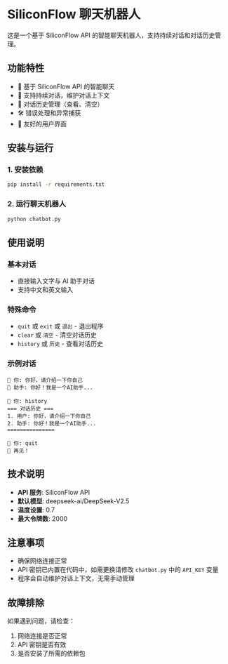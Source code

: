 # SiliconFlow 聊天机器人

这是一个基于 SiliconFlow API 的智能聊天机器人，支持持续对话和对话历史管理。

## 功能特性

- 🤖 基于 SiliconFlow API 的智能聊天
- 💬 支持持续对话，维护对话上下文
- 📝 对话历史管理（查看、清空）
- 🛠️ 错误处理和异常捕获
- 🌟 友好的用户界面

## 安装与运行

### 1. 安装依赖

```bash
pip install -r requirements.txt
```

### 2. 运行聊天机器人

```bash
python chatbot.py
```

## 使用说明

### 基本对话

- 直接输入文字与 AI 助手对话
- 支持中文和英文输入

### 特殊命令

- `quit` 或 `exit` 或 `退出` - 退出程序
- `clear` 或 `清空` - 清空对话历史
- `history` 或 `历史` - 查看对话历史

### 示例对话

```
👤 你: 你好，请介绍一下你自己
🤖 助手: 你好！我是一个AI助手...

👤 你: history
=== 对话历史 ===
1. 用户: 你好，请介绍一下你自己
2. 助手: 你好！我是一个AI助手...
===============

👤 你: quit
👋 再见！
```

## 技术说明

- **API 服务**: SiliconFlow API
- **默认模型**: deepseek-ai/DeepSeek-V2.5
- **温度设置**: 0.7
- **最大令牌数**: 2000

## 注意事项

- 确保网络连接正常
- API 密钥已内置在代码中，如需更换请修改 `chatbot.py` 中的 `API_KEY` 变量
- 程序会自动维护对话上下文，无需手动管理

## 故障排除

如果遇到问题，请检查：

1. 网络连接是否正常
2. API 密钥是否有效
3. 是否安装了所需的依赖包
